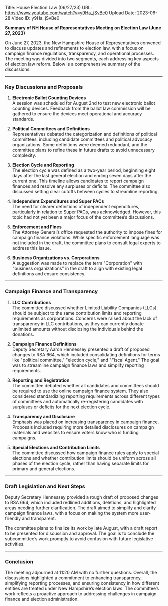 Title: House Election Law (06/27/23)
URL: https://www.youtube.com/watch?v=y9Ha_jSvBe0
Upload Date: 2023-06-28
Video ID: y9Ha_jSvBe0

**Summary of NH House of Representatives Meeting on Election Law (June 27, 2023)**

On June 27, 2023, the New Hampshire House of Representatives convened to discuss updates and refinements to election law, with a focus on campaign finance regulations, transparency, and operational processes. The meeting was divided into two segments, each addressing key aspects of election law reform. Below is a comprehensive summary of the discussions:

---

### **Key Discussions and Proposals**

1. **Electronic Ballot Counting Devices**  
   A session was scheduled for August 2nd to test new electronic ballot counting devices. Feedback from the ballot law commission will be gathered to ensure the devices meet operational and accuracy standards.

2. **Political Committees and Definitions**  
   Representatives debated the categorization and definitions of political committees, including candidate committees and political advocacy organizations. Some definitions were deemed redundant, and the committee plans to refine these in future drafts to avoid unnecessary complexity.

3. **Election Cycle and Reporting**  
   The election cycle was defined as a two-year period, beginning eight days after the last general election and ending seven days after the current one. This timeline allows candidates to report campaign finances and resolve any surpluses or deficits. The committee also discussed setting clear cutoffs between cycles to streamline reporting.

4. **Independent Expenditures and Super PACs**  
   The need for clearer definitions of independent expenditures, particularly in relation to Super PACs, was acknowledged. However, this topic had not yet been a major focus of the committee’s discussions.

5. **Enforcement and Fines**  
   The Attorney General’s office requested the authority to impose fines for campaign finance violations. While specific enforcement language was not included in the draft, the committee plans to consult legal experts to address this issue.

6. **Business Organizations vs. Corporations**  
   A suggestion was made to replace the term "Corporation" with "business organizations" in the draft to align with existing legal definitions and ensure consistency.

---

### **Campaign Finance and Transparency**

1. **LLC Contributions**  
   The committee discussed whether Limited Liability Companies (LLCs) should be subject to the same contribution limits and reporting requirements as corporations. Concerns were raised about the lack of transparency in LLC contributions, as they can currently donate unlimited amounts without disclosing the individuals behind the donations.

2. **Campaign Finance Definitions**  
   Deputy Secretary Aaron Hennessey presented a draft of proposed changes to RSA 664, which included consolidating definitions for terms like "political committee," "election cycle," and "Fiscal Agent." The goal was to streamline campaign finance laws and simplify reporting requirements.

3. **Reporting and Registration**  
   The committee debated whether all candidates and committees should be required to use the online campaign finance system. They also considered standardizing reporting requirements across different types of committees and automatically re-registering candidates with surpluses or deficits for the next election cycle.

4. **Transparency and Disclosure**  
   Emphasis was placed on increasing transparency in campaign finance. Proposals included requiring more detailed disclosures on campaign materials and websites to ensure voters know who is funding campaigns.

5. **Special Elections and Contribution Limits**  
   The committee discussed how campaign finance rules apply to special elections and whether contribution limits should be uniform across all phases of the election cycle, rather than having separate limits for primary and general elections.

---

### **Draft Legislation and Next Steps**

Deputy Secretary Hennessey provided a rough draft of proposed changes to RSA 664, which included redlined additions, deletions, and highlighted areas needing further clarification. The draft aimed to simplify and clarify campaign finance laws, with a focus on making the system more user-friendly and transparent.  

The committee plans to finalize its work by late August, with a draft report to be presented for discussion and approval. The goal is to conclude the subcommittee’s work promptly to avoid confusion with future legislative activities.

---

### **Conclusion**

The meeting adjourned at 11:20 AM with no further questions. Overall, the discussions highlighted a commitment to enhancing transparency, simplifying reporting processes, and ensuring consistency in how different entities are treated under New Hampshire’s election laws. The committee’s work reflects a proactive approach to addressing challenges in campaign finance and election administration.